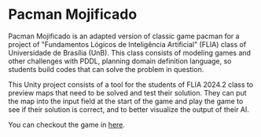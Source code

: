 # Pacman Mojificado
Pacman Mojificado is an adapted version of classic game pacman for a project of "Fundamentos Lógicos de Inteligência Artificial" (FLIA) class of Universidade de Brasília (UnB). This class consists of modeling games and other challenges with PDDL, planning domain definition language, so students build codes that can solve the problem in question.

This Unity project consists of a tool for the students of FLIA 2024.2 class to preview maps that need to be solved and test their solution. They can put the map into the input field at the start of the game and play the game to see if their solution is correct, and to better visualize the output of their AI.

You can checkout the game in [here](https://berggames.itch.io/pacman-mojificado).

